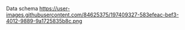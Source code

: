 Data schema
https://user-images.githubusercontent.com/84625375/197409327-583efeac-bef3-4012-9889-9a1725835b8c.png
